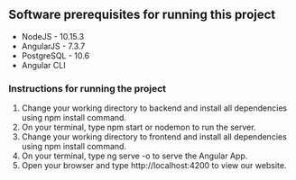 <h2>Software prerequisites for running this project</h2>

<ul>
  <li>NodeJS - 10.15.3</li>
  <li>AngularJS - 7.3.7</li>
  <li>PostgreSQL - 10.6</li>
  <li>Angular CLI</li>
</ul>


<h3>Instructions for running the project</h3>

<ol>
  <li>Change your working directory to backend and install all dependencies using npm install command.</li>
  <li>On your terminal, type npm start or nodemon to run the server.</li>
  <li>Change your working directory to frontend and install all dependencies using npm install command.</li>
  <li>On your terminal, type ng serve -o to serve the Angular App.</li>
  <li>Open your browser and type http://localhost:4200 to view our website.</li>
</ol>
